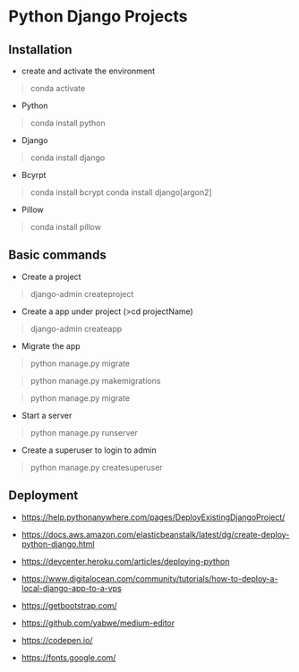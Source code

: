 # Python Django Projects

## Installation
    
- create and activate the environment
> conda activate <myDjangoEnv>
- Python
> conda install python
- Django
> conda install django
- Bcyrpt
> conda install bcrypt
> conda install django[argon2]
- Pillow
> conda install pillow
            
        

## Basic commands

- Create a project
> django-admin createproject <projectName>

- Create a app under project (>cd projectName)
> django-admin createapp <appName>

- Migrate the app
> python manage.py migrate

> python manage.py makemigrations <appName>

> python manage.py migrate

- Start a server
> python manage.py runserver

- Create a superuser to login to admin
> python manage.py createsuperuser

## Deployment

- https://help.pythonanywhere.com/pages/DeployExistingDjangoProject/
- https://docs.aws.amazon.com/elasticbeanstalk/latest/dg/create-deploy-python-django.html
- https://devcenter.heroku.com/articles/deploying-python
- https://www.digitalocean.com/community/tutorials/how-to-deploy-a-local-django-app-to-a-vps

- https://getbootstrap.com/
- https://github.com/yabwe/medium-editor
- https://codepen.io/
- https://fonts.google.com/



